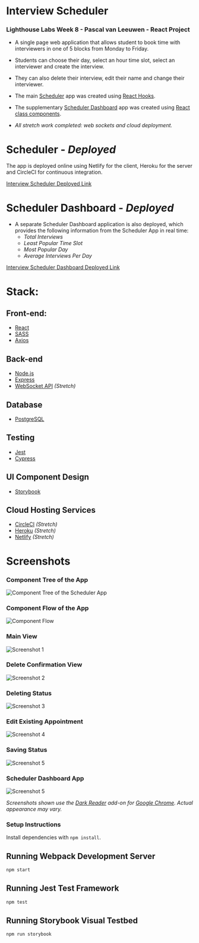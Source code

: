 # Interview Scheduler

### Lighthouse Labs Week 8 - Pascal van Leeuwen - React Project

- A single page web application that allows student to book time with interviewers in one of 5 blocks from Monday to Friday.
- Students can choose their day, select an hour time slot, select an interviewer and create the interview.
- They can also delete their interview, edit their name and change their interviewer.
- The main [Scheduler](https://elegant-heisenberg-653b5a.netlify.com/) app was created using [React Hooks](https://reactjs.org/docs/hooks-intro.html).
- The supplementary [Scheduler Dashboard](https://naughty-yonath-3da90b.netlify.com/) app was created using [React class components](https://reactjs.org/docs/react-component.html).

- _All stretch work completed: web sockets and cloud deployment._

# Scheduler - _Deployed_

The app is deployed online using Netlify for the client, Heroku for the server and CircleCI for continuous integration.

[Interview Scheduler Deployed Link](https://elegant-heisenberg-653b5a.netlify.com/)

# Scheduler Dashboard - _Deployed_

- A separate Scheduler Dashboard application is also deployed, which provides the following information from the Scheduler App in real time:
  - _Total Interviews_
  - _Least Popular Time Slot_
  - _Most Popular Day_
  - _Average Interviews Per Day_

[Interview Scheduler Dashboard Deployed Link](https://naughty-yonath-3da90b.netlify.com/)

# Stack:

## Front-end:

- [React](https://reactjs.org/)
- [SASS](https://sass-lang.com/)
- [Axios](https://github.com/axios/axios)

## Back-end

- [Node.js](https://nodejs.org/)
- [Express](https://expressjs.com/)
- [WebSocket API](https://developer.mozilla.org/en-US/docs/Web/API/WebSockets_API) _(Stretch)_

## Database

- [PostgreSQL](https://www.postgresql.org/)

## Testing

- [Jest](https://jestjs.io/)
- [Cypress](https://www.cypress.io/)

## UI Component Design

- [Storybook](https://storybook.js.org/)

## Cloud Hosting Services

- [CircleCI](https://circleci.com/) _(Stretch)_
- [Heroku](https://www.heroku.com/) _(Stretch)_
- [Netlify](https://www.netlify.com/) _(Stretch)_

# Screenshots

### Component Tree of the App

![Component Tree of the Scheduler App](https://github.com/Commoddity/scheduler/blob/master/docs/scheduler-components.png)

### Component Flow of the App

![Component Flow](https://github.com/Commoddity/scheduler/blob/master/docs/scheduler-flow-chart.png)

### Main View

![Screenshot 1](https://github.com/Commoddity/scheduler/blob/master/docs/scheduler1.png)

### Delete Confirmation View

![Screenshot 2](https://github.com/Commoddity/scheduler/blob/master/docs/scheduler2.png)

### Deleting Status

![Screenshot 3](https://github.com/Commoddity/scheduler/blob/master/docs/scheduler3.png)

### Edit Existing Appointment

![Screenshot 4](https://github.com/Commoddity/scheduler/blob/master/docs/scheduler4.png)

### Saving Status

![Screenshot 5](https://github.com/Commoddity/scheduler/blob/master/docs/scheduler5.png)

### Scheduler Dashboard App

![Screenshot 5](https://github.com/Commoddity/scheduler/blob/master/docs/scheduler-dash.png)

_Screenshots shown use the [Dark Reader](https://chrome.google.com/webstore/detail/dark-reader/eimadpbcbfnmbkopoojfekhnkhdbieeh?hl=en) add-on for [Google Chrome](https://www.google.com/chrome/). Actual appearance may vary._

### Setup Instructions

Install dependencies with `npm install`.

## Running Webpack Development Server

```sh
npm start
```

## Running Jest Test Framework

```sh
npm test
```

## Running Storybook Visual Testbed

```sh
npm run storybook
```

